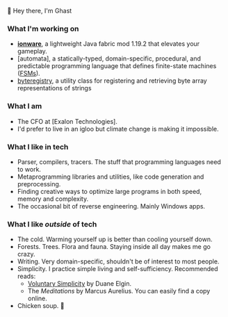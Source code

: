 👋 Hey there, I'm Ghast

### What I'm working on
- [**ionware**](https://discord.gg/ionware), a lightweight Java fabric mod 1.19.2 that elevates your gameplay.
- [automata], a statically-typed, domain-specific, procedural, and predictable programming language that defines finite-state machines ([FSMs](https://en.wikipedia.org/wiki/Finite-state_machine)).
- [byteregistry](https://github.com/whoisghast/ByteRegistry), a utility class for registering and retrieving byte array representations of strings

### What I am
- The CFO at [Exalon Technologies].
- I'd prefer to live in an igloo but climate change is making it impossible.

### What I like in tech
- Parser, compilers, tracers. The stuff that programming languages need to work.
- Metaprogramming libraries and utilities, like code generation and preprocessing.
- Finding creative ways to optimize large programs in both speed, memory and complexity.
- The occasional bit of reverse engineering. Mainly Windows apps.

### What I like _outside_ of tech
- The cold. Warming yourself up is better than cooling yourself down.
- Forests. Trees. Flora and fauna. Staying inside all day makes me go crazy.
- Writing. Very domain-specific, shouldn't be of interest to most people.
- Simplicity. I practice simple living and self-sufficiency. Recommended reads:
  - [Voluntary Simplicity](https://www.goodreads.com/en/book/show/305597) by Duane Elgin.
  - The _Meditations_ by Marcus Aurelius. You can easily find a copy online.
- Chicken soup. 🐔
